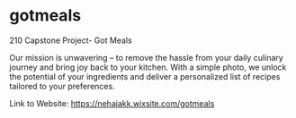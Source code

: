 # gotmeals
210 Capstone Project- Got Meals

Our mission is unwavering – to remove the hassle from
your daily culinary journey and bring joy back to your
kitchen. With a simple photo, we unlock the potential of
your ingredients and deliver a personalized list of recipes
tailored to your preferences.

Link to Website: https://nehajakk.wixsite.com/gotmeals

